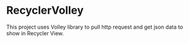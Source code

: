 # RecyclerVolley

This project uses Volley library to pull http request and get json data to show in Recycler View.
